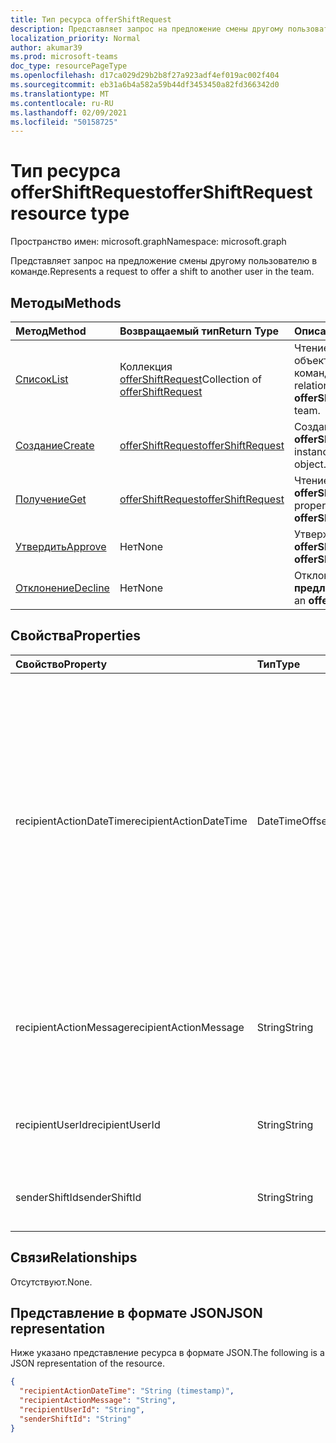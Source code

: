 ```yaml
---
title: Тип ресурса offerShiftRequest
description: Представляет запрос на предложение смены другому пользователю в команде.
localization_priority: Normal
author: akumar39
ms.prod: microsoft-teams
doc_type: resourcePageType
ms.openlocfilehash: d17ca029d29b2b8f27a923adf4ef019ac002f404
ms.sourcegitcommit: eb31a6b4a582a59b44df3453450a82fd366342d0
ms.translationtype: MT
ms.contentlocale: ru-RU
ms.lasthandoff: 02/09/2021
ms.locfileid: "50158725"
---
```

# <a name="offershiftrequest-resource-type"></a><span data-ttu-id="6e5f7-103">Тип ресурса offerShiftRequest</span><span class="sxs-lookup"><span data-stu-id="6e5f7-103">offerShiftRequest resource type</span></span>

<span data-ttu-id="6e5f7-104">Пространство имен: microsoft.graph</span><span class="sxs-lookup"><span data-stu-id="6e5f7-104">Namespace: microsoft.graph</span></span>

<span data-ttu-id="6e5f7-105">Представляет запрос на предложение смены другому пользователю в команде.</span><span class="sxs-lookup"><span data-stu-id="6e5f7-105">Represents a request to offer a shift to another user in the team.</span></span>

## <a name="methods"></a><span data-ttu-id="6e5f7-106">Методы</span><span class="sxs-lookup"><span data-stu-id="6e5f7-106">Methods</span></span>

| <span data-ttu-id="6e5f7-107">Метод</span><span class="sxs-lookup"><span data-stu-id="6e5f7-107">Method</span></span>       | <span data-ttu-id="6e5f7-108">Возвращаемый тип</span><span class="sxs-lookup"><span data-stu-id="6e5f7-108">Return Type</span></span> | <span data-ttu-id="6e5f7-109">Описание</span><span class="sxs-lookup"><span data-stu-id="6e5f7-109">Description</span></span> |
|:-------------|:------------|:------------|
| [<span data-ttu-id="6e5f7-110">Список</span><span class="sxs-lookup"><span data-stu-id="6e5f7-110">List</span></span>](../api/offershiftrequest-list.md) | <span data-ttu-id="6e5f7-111">Коллекция [offerShiftRequest](offershiftrequest.md)</span><span class="sxs-lookup"><span data-stu-id="6e5f7-111">Collection of [offerShiftRequest](offershiftrequest.md)</span></span> | <span data-ttu-id="6e5f7-112">Чтение свойств и связей всех объектов **offerShiftRequest** в команде.</span><span class="sxs-lookup"><span data-stu-id="6e5f7-112">Read the properties and relationships of all **offerShiftRequest** objects in a team.</span></span> |
| [<span data-ttu-id="6e5f7-113">Создание</span><span class="sxs-lookup"><span data-stu-id="6e5f7-113">Create</span></span>](../api/offershiftrequest-post.md) | [<span data-ttu-id="6e5f7-114">offerShiftRequest</span><span class="sxs-lookup"><span data-stu-id="6e5f7-114">offerShiftRequest</span></span>](offershiftrequest.md) | <span data-ttu-id="6e5f7-115">Создание экземпляра объекта **offerShiftRequest.**</span><span class="sxs-lookup"><span data-stu-id="6e5f7-115">Create an instance of an **offerShiftRequest** object.</span></span> |
| [<span data-ttu-id="6e5f7-116">Получение</span><span class="sxs-lookup"><span data-stu-id="6e5f7-116">Get</span></span>](../api/offershiftrequest-get.md) | [<span data-ttu-id="6e5f7-117">offerShiftRequest</span><span class="sxs-lookup"><span data-stu-id="6e5f7-117">offerShiftRequest</span></span>](offershiftrequest.md) | <span data-ttu-id="6e5f7-118">Чтение свойств и связей объекта **offerShiftRequest.**</span><span class="sxs-lookup"><span data-stu-id="6e5f7-118">Read the properties and relationships of an **offerShiftRequest** object.</span></span> |
|[<span data-ttu-id="6e5f7-119">Утвердить</span><span class="sxs-lookup"><span data-stu-id="6e5f7-119">Approve</span></span>](../api/offershiftrequest-approve.md)|<span data-ttu-id="6e5f7-120">Нет</span><span class="sxs-lookup"><span data-stu-id="6e5f7-120">None</span></span>|<span data-ttu-id="6e5f7-121">Утверждение **offerShiftRequest.**</span><span class="sxs-lookup"><span data-stu-id="6e5f7-121">Approve an **offerShiftRequest**.</span></span> |
|[<span data-ttu-id="6e5f7-122">Отклонение</span><span class="sxs-lookup"><span data-stu-id="6e5f7-122">Decline</span></span>](../api/offershiftrequest-decline.md)|<span data-ttu-id="6e5f7-123">Нет</span><span class="sxs-lookup"><span data-stu-id="6e5f7-123">None</span></span>|<span data-ttu-id="6e5f7-124">Отклонение **предложенияShiftRequest.**</span><span class="sxs-lookup"><span data-stu-id="6e5f7-124">Decline an **offerShiftRequest**.</span></span> |

## <a name="properties"></a><span data-ttu-id="6e5f7-125">Свойства</span><span class="sxs-lookup"><span data-stu-id="6e5f7-125">Properties</span></span>

| <span data-ttu-id="6e5f7-126">Свойство</span><span class="sxs-lookup"><span data-stu-id="6e5f7-126">Property</span></span>     | <span data-ttu-id="6e5f7-127">Тип</span><span class="sxs-lookup"><span data-stu-id="6e5f7-127">Type</span></span>        | <span data-ttu-id="6e5f7-128">Описание</span><span class="sxs-lookup"><span data-stu-id="6e5f7-128">Description</span></span> |
|:-------------|:------------|:------------|
|<span data-ttu-id="6e5f7-129">recipientActionDateTime</span><span class="sxs-lookup"><span data-stu-id="6e5f7-129">recipientActionDateTime</span></span>|<span data-ttu-id="6e5f7-130">DateTimeOffset</span><span class="sxs-lookup"><span data-stu-id="6e5f7-130">DateTimeOffset</span></span>|<span data-ttu-id="6e5f7-p101">Тип Timestamp представляет сведения о времени и дате с использованием формата ISO 8601 (всегда используется формат UTC). Например, значение полуночи 1 января 2014 г. в формате UTC выглядит так: `'2014-01-01T00:00:00Z'`.</span><span class="sxs-lookup"><span data-stu-id="6e5f7-p101">The Timestamp type represents date and time information using ISO 8601 format and is always in UTC time. For example, midnight UTC on Jan 1, 2014 would look like this: `'2014-01-01T00:00:00Z'`</span></span>|
|<span data-ttu-id="6e5f7-133">recipientActionMessage</span><span class="sxs-lookup"><span data-stu-id="6e5f7-133">recipientActionMessage</span></span>|<span data-ttu-id="6e5f7-134">String</span><span class="sxs-lookup"><span data-stu-id="6e5f7-134">String</span></span>| <span data-ttu-id="6e5f7-135">Настраиваемые сообщения, отправленные получателем запроса на смену предложения.</span><span class="sxs-lookup"><span data-stu-id="6e5f7-135">Custom message sent by recipient of the offer shift request.</span></span> |
|<span data-ttu-id="6e5f7-136">recipientUserId</span><span class="sxs-lookup"><span data-stu-id="6e5f7-136">recipientUserId</span></span>|<span data-ttu-id="6e5f7-137">String</span><span class="sxs-lookup"><span data-stu-id="6e5f7-137">String</span></span>| <span data-ttu-id="6e5f7-138">ИД пользователя получателя запроса на смену предложения.</span><span class="sxs-lookup"><span data-stu-id="6e5f7-138">User ID of the recipient of the offer shift request.</span></span>|
|<span data-ttu-id="6e5f7-139">senderShiftId</span><span class="sxs-lookup"><span data-stu-id="6e5f7-139">senderShiftId</span></span>|<span data-ttu-id="6e5f7-140">String</span><span class="sxs-lookup"><span data-stu-id="6e5f7-140">String</span></span>| <span data-ttu-id="6e5f7-141">ИД отправитель запроса на смену предложения.</span><span class="sxs-lookup"><span data-stu-id="6e5f7-141">User ID of the sender of the offer shift request.</span></span>|

## <a name="relationships"></a><span data-ttu-id="6e5f7-142">Связи</span><span class="sxs-lookup"><span data-stu-id="6e5f7-142">Relationships</span></span>

<span data-ttu-id="6e5f7-143">Отсутствуют.</span><span class="sxs-lookup"><span data-stu-id="6e5f7-143">None.</span></span>

## <a name="json-representation"></a><span data-ttu-id="6e5f7-144">Представление в формате JSON</span><span class="sxs-lookup"><span data-stu-id="6e5f7-144">JSON representation</span></span>

<span data-ttu-id="6e5f7-145">Ниже указано представление ресурса в формате JSON.</span><span class="sxs-lookup"><span data-stu-id="6e5f7-145">The following is a JSON representation of the resource.</span></span>

<!-- {
  "blockType": "resource",
  "optionalProperties": [

  ],
  "@odata.type": "microsoft.graph.offerShiftRequest"
}-->

```json
{
  "recipientActionDateTime": "String (timestamp)",
  "recipientActionMessage": "String",
  "recipientUserId": "String",
  "senderShiftId": "String"
}
```

<!-- uuid: 16cd6b66-4b1a-43a1-adaf-3a886856ed98
2019-02-04 14:57:30 UTC -->
<!-- {
  "type": "#page.annotation",
  "description": "offerShiftRequest resource",
  "keywords": "",
  "section": "documentation",
  "tocPath": ""
}-->


